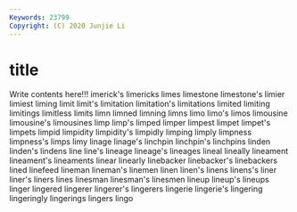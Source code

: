 ```yaml
---
Keywords: 23799
Copyright: (C) 2020 Junjie Li
---
```


# title

Write contents here!!!
imerick's 
limericks 
limes 
limestone 
limestone's 
limier 
limiest 
liming
limit 
limit's 
limitation 
limitation's 
limitations 
limited 
limiting 
limitings 
limitless 
limits
limn 
limned 
limning 
limns 
limo 
limo's 
limos 
limousine 
limousine's 
limousines
limp 
limp's 
limped 
limper 
limpest 
limpet 
limpet's 
limpets 
limpid 
limpidity
limpidity's 
limpidly 
limping 
limply 
limpness 
limpness's 
limps 
limy 
linage 
linage's
linchpin 
linchpin's 
linchpins 
linden 
linden's 
lindens 
line 
line's 
lineage 
lineage's
lineages 
lineal 
lineally 
lineament 
lineament's 
lineaments 
linear 
linearly 
linebacker 
linebacker's
linebackers 
lined 
linefeed 
lineman 
lineman's 
linemen 
linen 
linen's 
linens 
linens's
liner 
liner's 
liners 
lines 
linesman 
linesman's 
linesmen 
lineup 
lineup's 
lineups
linger 
lingered 
lingerer 
lingerer's 
lingerers 
lingerie 
lingerie's 
lingering 
lingeringly 
lingerings
lingers 
lingo 
